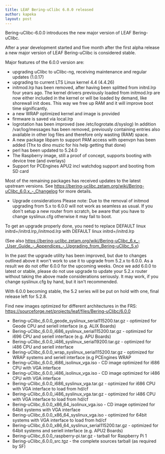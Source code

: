 ```yaml
---
title: LEAF Bering-uClibc 6.0.0 released
author: kapeka
layout: post
---
```


Bering-uClibc-6.0.0 introduces the new major version of LEAF Bering-uClibc.

After a year development started and five month after the first alpha release
a new major version of LEAF Bering-uClibc is considered stable.

Major features of the 6.0.0 version are:
* upgrading uClibc to uClibc-ng, receiving maintenance and regular updates (1.0.17)
* upgrading to current LTS Linux kernel 4.4 (4.4.26)
* initmod.lrp has been removed, after having been splitted from initrd.lrp four years ago.
The kernel drivers previously loaded from initmod.lrp are now either included in the kernel or 
will be loaded by demand, like shorewall init does.
This way we free up RAM and it will improve boot time significantly. 
* a new WRAP optimized kernel and image is provided
* firmware is saved via local.lrp
* logrotation has been improved (see /etc/logrotate.d/syslog)
In addition /var/log/messages has been removed, previously containing entries also available in other 
log files and therefore only wasting (RAM) space.
* A new package libpam to support PAM access with openvpn has been added (Thx to dino muzic for his help getting that done)
* perl has been updated to 5.24.0
* The Raspberry image, still a proof of concept, supports booting with device tree (and overlays)
* Support for PCEngines APU2 incl watchdog support and booting from SD card

Most of the remaining packages has received updates to the latest
upstream versions. 
See https://bering-uclibc.zetam.org/wiki/Bering-uClibc_6.0.x_-_Changelog
for more details.

* Upgrade considerations
Please note: Due to the removal of initmod upgrading from 5.x to 6.0.0 will not work as seamless
as usual.
If you don't setup a new router from scratch, be aware that you have to change syslinux.cfg otherwise 
it may fail to boot.

To get an upgrade properly done, you need to replace 
DEFAULT linux initrd=/initrd.lrp,/initmod.lrp
with
DEFAULT linux initrd=/initrd.lrp

(See also https://bering-uclibc.zetam.org/wiki/Bering-uClibc_6.x_-_User_Guide_-_Appendices_-_Upgrading_from_Bering-uClibc_5.x)

In the past the upgrade utility has been improved, but due to changes outlined above it won't work
to use it to upgrade from 5.2.x to 6.0.0.
As a result we do not offer 6.0.0 for the upcoming weeks. Once we add 6.0.0 to latest or stable,
please do not use upgrade to update your 5.2.x router without taking the above made considerations seriously.
It may work, if you change syslinux.cfg by hand, but it isn't recommended.

With 6.0.0 becoming stable, the 5.2 series will be put on hold with one, final release left for 5.2.8.


<p>Find new images optimized for different architectures in the FRS:
<a href="https://sourceforge.net/projects/leaf/files/Bering-uClibc/6.0.0">https://sourceforge.net/projects/leaf/files/Bering-uClibc/6.0.0</a>
<ul>

<li>Bering-uClibc_6.0.0_geode_syslinux_serial115200.tar.gz - optimized for Geode CPU and seriell interface (e.g. ALIX Boards) </li>

<li>Bering-uClibc_6.0.0_i686_syslinux_serial115200.tar.gz - optimized for i696 CPU and seriell interface (e.g. APU Boards) </li>

<li>Bering-uClibc_6.0.0_i486_syslinux_serial19200.tar.gz - optimized for i486 CPU and seriell interface </li>

<li>Bering-uClibc_6.0.0_wrap_syslinux_serial115200.tar.gz - optimized for WRAP systems and seriell interface (e.g PCEngines WRAP</li>

<li>Bering-uClibc_6.0.0_i686_isolinux_vga.iso - CD image optimized for i686 CPU with VGA interface</li>

<li>Bering-uClibc_6.0.0_i486_isolinux_vga.iso - CD image optimized for i486 CPU with VGA interface</li>

<li>Bering-uClibc_6.0.0_i686_syslinux_vga.tar.gz - optimized for i686 CPU with VGA interface to load from hd/cf</li>

<li>Bering-uClibc_6.0.0_i486_syslinux_vga.tar.gz - optimized for i486 CPU with VGA interface to load from hd/cf</li>

<li>Bering-uClibc_6.0.0_x86_64_isolinux_vga.iso - CD image optimized for 64bit systems  with VGA interface</li>

<li>Bering-uClibc_6.0.0_x86_64_syslinux_vga.iso - optimized for 64bit systems  with VGA interface to load from hd/cf</li>

<li>Bering-uClibc_6.0.0_x86_64_syslinux_serial115200.tar.gz - optimized for 64bit systems and seriell interface (e.g. APU2 Boards) </li>

<li>Bering-uClibc_6.0.0_raspberry-pi.tar.gz - tarball for Raspberry Pi 1 </li>

<li>Bering-uClibc_6.0.0_src.tgz - the complete sources tarball (as required by SF)</li>
</ul>
